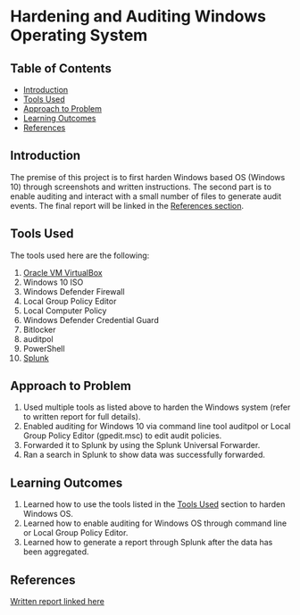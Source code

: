 # Hardening and Auditing Windows Operating System

## Table of Contents

- [Introduction](#Introduction)
- [Tools Used](#Tools-Used)
- [Approach to Problem](#Approach-to-Problem)
- [Learning Outcomes](#Learning-Outcomes)
- [References](#References)

<h2 id="#Introduction">Introduction</h2>

The premise of this project is to first harden Windows based OS (Windows 10) through screenshots and written instructions. The second part is to enable auditing and interact with a small number of files to generate audit events. The final report will be linked in the [References section](#References).

<h2 id="#Tools-Used">Tools Used</h2>

The tools used here are the following:

1. [Oracle VM VirtualBox](https://www.virtualbox.org/)
2. Windows 10 ISO
3. Windows Defender Firewall
4. Local Group Policy Editor
5. Local Computer Policy
6. Windows Defender Credential Guard
7. Bitlocker
8. auditpol
9. PowerShell
10. [Splunk](https://www.splunk.com/)

<h2 id="#Approach-to-Problem">Approach to Problem</h2>

1. Used multiple tools as listed above to harden the Windows system (refer to written report for full details).
2. Enabled auditing for Windows 10 via command line tool auditpol or Local Group Policy Editor (gpedit.msc) to edit audit policies.
3. Forwarded it to Splunk by using the Splunk Universal Forwarder.
4. Ran a search in Splunk to show data was successfully forwarded.

<h2 id="#Learning-Outcomes">Learning Outcomes</h2>

1. Learned how to use the tools listed in the [Tools Used](#Tools-Used) section to harden Windows OS.
2. Learned how to enable auditing for Windows OS through command line or Local Group Policy Editor.
3. Learned how to generate a report through Splunk after the data has been aggregated.

## References

[Written report linked here]()
